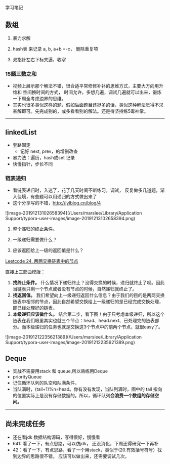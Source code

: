 

学习笔记

## 数组

1. 暴力求解

2. hash表 来记录 a, b, a+b =-c， 删除重复项

3. 双指针左右下标夹逼，收窄

### 15题三数之和

+ 视频上展示那个解法不错，很合适平常修修补补的思维方式，主要大方向用升维和 空间换时间的方式， 时间允许，多想几遍，调试几遍就可以出来，锻炼一下周全考虑边界的思维。
+ 其实也很多类似这样的题，假如后面题目还挺多的话，类似这种解法觉得不求甚解即可。先完成别的，或多看看别的解法。还是得坚持练5毒神掌。



---



## linkedList

+ 套路固定
  + 记好 next, prev，的增删改查
+ 暴力法：遍历，hash或set 记录
+ 快慢指针，步长不同

### 链表递归

+ 看链表递归时，入迷了，花了几天时间不断练习，调试， 反复做多几道题，渐入佳境，有些题可以用递归的方式做出来了
+ 这个分享写的不错，http://lylblog.cn/blog/4

![image-20191213102658394](/Users/marslee/Library/Application Support/typora-user-images/image-20191213102658394.png)

1. 整个递归的终止条件。

2. 一级递归需要做什么？

3. 应该返回给上一级的返回值是什么？

    

[Leetcode 24. 两两交换链表中的节点](https://leetcode-cn.com/problems/swap-nodes-in-pairs/)



直接上三部曲模版：

1. **找终止条件。** 什么情况下递归终止？没得交换的时候，递归就终止了呗。因此当链表只剩一个节点或者没有节点的时候，自然递归就终止了。
2. **找返回值。** 我们希望向上一级递归返回什么信息？由于我们的目的是两两交换链表中相邻的节点，因此自然希望交换给上一级递归的是已经完成交换处理，即已经处理好的链表。
3. **本级递归应该做什么。** 结合第二步，看下图！由于只考虑本级递归，所以这个链表在我们眼里其实也就三个节点：head、head.next、已处理完的链表部分。而本级递归的任务也就是交换这3个节点中的前两个节点，就很easy了。



![image-20191212235621389](/Users/marslee/Library/Application Support/typora-user-images/image-20191212235621389.png)



## Deque

+ 实战不需要用stack 和 queue,所以熟练用Deque
+ priorityQueue
+ 记住循环队列的队空和队满条件，
+ 当队满时，(tail+1)%n=head。你有没有发现，当队列满时，图中的 tail 指向的位置实际上是没有存储数据的。所以，循环队列**会浪费一个数组的存储空间。**

---

## 尚未完成任务

+ 还在看jdk 数据结构源码，写得很好，慢慢看
+ 641: 看了一下，有点思路，可以仿jdk， 还没消化，下周还得研究一下再补
+ 42：看了一下，有点思路，看了一个用stack，类似于(20.有效括号符号）找到边界的思路很不错。 应该可以做出来，还需要调试几次。

